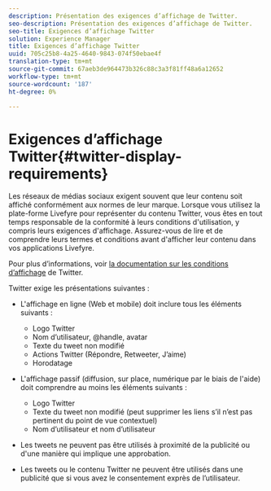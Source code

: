 ```yaml
---
description: Présentation des exigences d’affichage de Twitter.
seo-description: Présentation des exigences d’affichage de Twitter.
seo-title: Exigences d’affichage Twitter
solution: Experience Manager
title: Exigences d’affichage Twitter
uuid: 705c25b8-4a25-4640-9843-074f50ebae4f
translation-type: tm+mt
source-git-commit: 67aeb3de964473b326c88c3a3f81ff48a6a12652
workflow-type: tm+mt
source-wordcount: '187'
ht-degree: 0%

---
```



# Exigences d’affichage Twitter{#twitter-display-requirements}

Les réseaux de médias sociaux exigent souvent que leur contenu soit affiché conformément aux normes de leur marque. Lorsque vous utilisez la plate-forme Livefyre pour représenter du contenu Twitter, vous êtes en tout temps responsable de la conformité à leurs conditions d&#39;utilisation, y compris leurs exigences d&#39;affichage. Assurez-vous de lire et de comprendre leurs termes et conditions avant d&#39;afficher leur contenu dans vos applications Livefyre.

Pour plus d’informations, voir [la documentation sur les conditions d’affichage](https://about.twitter.com/company/display-requirements) de Twitter.

Twitter exige les présentations suivantes :

* L&#39;affichage en ligne (Web et mobile) doit inclure tous les éléments suivants :

   * Logo Twitter
   * Nom d’utilisateur, @handle, avatar
   * Texte du tweet non modifié
   * Actions Twitter (Répondre, Retweeter, J’aime)
   * Horodatage

* L&#39;affichage passif (diffusion, sur place, numérique par le biais de l&#39;aide) doit comprendre au moins les éléments suivants :

   * Logo Twitter
   * Texte du tweet non modifié (peut supprimer les liens s’il n’est pas pertinent du point de vue contextuel)
   * Nom d’utilisateur et nom d’utilisateur

* Les tweets ne peuvent pas être utilisés à proximité de la publicité ou d&#39;une manière qui implique une approbation.
* Les tweets ou le contenu Twitter ne peuvent être utilisés dans une publicité que si vous avez le consentement exprès de l’utilisateur.
